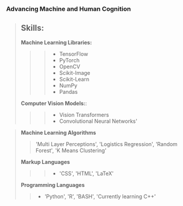### Advancing Machine and Human Cognition 
>## Skills:
> **Machine Learning Libraries:**
>>> * TensorFlow
>>> * PyTorch
>>> * OpenCV 
>>> * Scikit-Image 
>>> * Scikit-Learn 
>>> * NumPy 
>>> * Pandas
>
> **Computer Vision Models:**: 
>>> * Vision Transformers 
>>> * Convolutional Neural Networks'

> **Machine Learning Algorithms**
>>'Multi Layer Perceptions', 'Logistics Regression', 'Random Forest', 'K Means Clustering'
>
>**Markup Languages**
>>> * 'CSS', 'HTML', 'LaTeX'
>
>**Programming Languages**
>>* 'Python', 'R', 'BASH', 'Currently learning C++'

</span>
